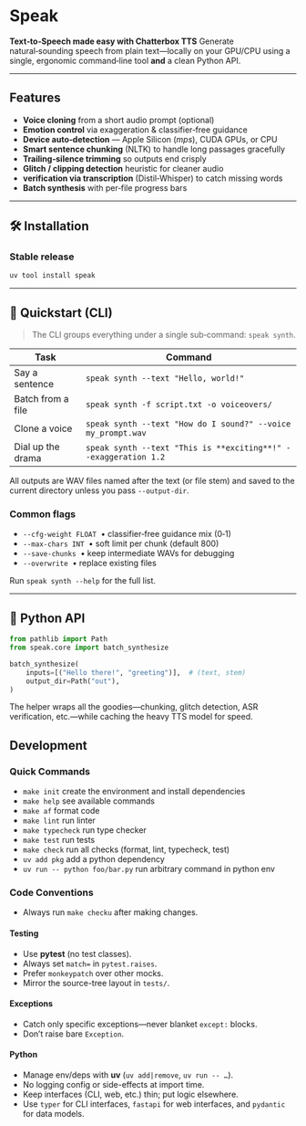 # Speak

**Text‑to‑Speech made easy with Chatterbox TTS**
Generate natural‑sounding speech from plain text—locally on your GPU/CPU using a single, ergonomic command‑line tool **and** a clean Python API.

---

## Features

* **Voice cloning** from a short audio prompt (optional)
* **Emotion control** via exaggeration & classifier‑free guidance
* **Device auto‑detection** — Apple Silicon (*mps*), CUDA GPUs, or CPU
* **Smart sentence chunking** (NLTK) to handle long passages gracefully
* **Trailing‑silence trimming** so outputs end crisply
* **Glitch / clipping detection** heuristic for cleaner audio
* **verification via transcription** (Distil‑Whisper) to catch missing words
* **Batch synthesis** with per‑file progress bars


---

## 🛠 Installation

### Stable release

```bash
uv tool install speak
```

---

## 🚀 Quickstart (CLI)

> The CLI groups everything under a single sub‑command: `speak synth`.

| Task              | Command                                                         |
| ----------------- | --------------------------------------------------------------- |
| Say a sentence    | `speak synth --text "Hello, world!"`                            |
| Batch from a file | `speak synth -f script.txt -o voiceovers/`                      |
| Clone a voice     | `speak synth --text "How do I sound?" --voice my_prompt.wav`    |
| Dial up the drama | `speak synth --text "This is **exciting**!" --exaggeration 1.2` |

All outputs are WAV files named after the text (or file stem) and saved to the current directory unless you pass `--output-dir`.

### Common flags

* `--cfg-weight FLOAT`  • classifier‑free guidance mix (0‑1)
* `--max-chars INT`  • soft limit per chunk (default 800)
* `--save-chunks`  • keep intermediate WAVs for debugging
* `--overwrite`  • replace existing files

Run `speak synth --help` for the full list.

---

## 🐍 Python API

```python
from pathlib import Path
from speak.core import batch_synthesize

batch_synthesize(
    inputs=[("Hello there!", "greeting")],  # (text, stem)
    output_dir=Path("out"),
)
```

The helper wraps all the goodies—chunking, glitch detection, ASR verification, etc.—while caching the heavy TTS model for speed.

## Development

### Quick Commands
 - `make init` create the environment and install dependencies
 - `make help` see available commands
 - `make af` format code
 - `make lint` run linter
 - `make typecheck` run type checker
 - `make test` run tests
 - `make check` run all checks (format, lint, typecheck, test)
 - `uv add pkg` add a python dependency
 - `uv run -- python foo/bar.py` run arbitrary command in python env

### Code Conventions

- Always run `make checku` after making changes.

#### Testing
- Use **pytest** (no test classes).
- Always set `match=` in `pytest.raises`.
- Prefer `monkeypatch` over other mocks.
- Mirror the source-tree layout in `tests/`.

#### Exceptions
- Catch only specific exceptions—never blanket `except:` blocks.
- Don’t raise bare `Exception`.

#### Python
- Manage env/deps with **uv** (`uv add|remove`, `uv run -- …`).
- No logging config or side-effects at import time.
- Keep interfaces (CLI, web, etc.) thin; put logic elsewhere.
- Use `typer` for CLI interfaces, `fastapi` for web interfaces, and `pydantic` for data models.
